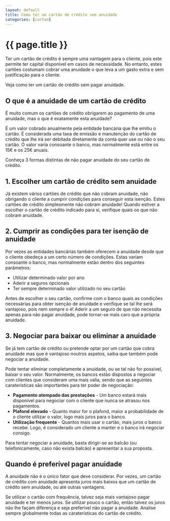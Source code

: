 ```yaml
---
layout: default
title: Como ter um cartão de crédito sem anuidade
categories: [cartao]
---
```


# {{ page.title }}

Ter um cartão de crédito é sempre uma vantagem para o cliente, pois este permite ter capital disponível em casos de necessidade. No entanto, estes cartões costumam cobrar uma anuidade o que leva a um gasto extra e sem justificação para o cliente.

Veja como ter um cartão de crédito sem pagar anuidade.

## O que é a anuidade de um cartão de crédito

É muito comum os cartões de crédito obrigarem ao pagamento de uma anuidade, mas o que é exatamente esta anuidade?

É um valor cobrado anualmente pela entidade bancária que lhe emitiu o cartão. É considerada uma taxa de emissão e manutenção do cartão de crédito que lhe irá ser debitada diretamente da conta quer use ou não o seu cartão.
O valor varia consoante o banco, mas normalmente está entre os 15€ e os 25€ anuais.

Conheça 3 formas distintas de não pagar anuidade do seu cartão de crédito.

## 1. Escolher um cartão de crédito sem anuidade

Já existem vários cartões de crédito que não cobram anuidade, não obrigando o cliente a cumprir condições para conseguir esta isenção. Estes cartões de crédito simplesmente não cobram anuidade!
Quando estiver a escolher o cartão de crédito indicado para si, verifique quais os que não cobram anuidade.

## 2. Cumprir as condições para ter isenção de anuidade

Por vezes as entidades bancárias também oferecem a anuidade desde que o cliente obedeça a um certo número de condições. Estas variam consoante o banco, mas normalmente estão dentro dos seguintes parâmetros:

* Utilizar determinado valor por ano
* Aderir a seguros opcionais
* Ter sempre determinado valor utilizado no seu cartão

Antes de escolher o seu cartão, confirme com o banco quais as condições necessárias para obter isenção de anuidade e verifique se tal lhe será vantajoso, pois nem sempre o é! Aderir a um seguro de que não necessita apenas para não pagar anuidade, pode tornar-se mais caro que a própria anuidade.

## 3. Negociar para baixar ou eliminar a anuidade

Se já tem cartão de crédito ou pretende optar por um cartão que cobra anuidade mas que é vantajoso noutros aspetos, saiba que também pode negociar a anuidade.

Pode tentar eliminar completamente a anuidade, ou se tal não for possível, baixar o seu valor. Normalmente, os bancos estão dispostos a negociar com clientes que consideram uma mais valia, sendo que as seguintes caraterísticas são importantes para ter poder de negociação:

* __Pagamento atempado das prestações__ - Um banco estará mais disponível para negociar com o cliente que nunca se atrasou nos pagamentos.
* __Plafond elevado__ - Quanto maior for o plafond, maior a probabilidade de o cliente utilizar o valor, logo mais juros para o banco.
* __Utilização frequente__ - Quantos mais usar o cartão, mais juros o banco recebe. Logo, é considerado um cliente a manter e o banco irá negociar consigo.

Para tentar negociar a anuidade, basta dirigir-se ao balcão (ou telefonicamente, caso não exista balcão) e apresentar a sua proposta.

## Quando é preferível pagar anuidade

A anuidade não é o único fator que deve considerar. Por vezes, um cartão de crédito com anuidade apresenta juros mais baixos que um cartão de crédito sem anuidade, ou até outras vantagens.

Se utilizar o cartão com frequência, talvez seja mais vantajoso pagar anuidade e ter menos juros. Se utilizar pouco o cartão, então talvez os juros não lhe façam diferença e seja preferível não pagar a anuidade. Analise sempre globalmente todas as caraterísticas do cartão de crédito.

